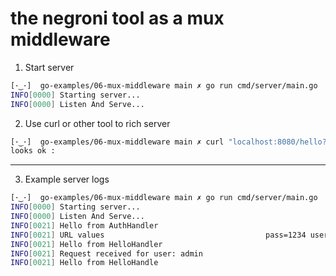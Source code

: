 # the negroni tool as a mux middleware

1. Start server
```bash
[･‿･]  go-examples/06-mux-middleware main ✗ go run cmd/server/main.go     23:03:52
INFO[0000] Starting server...
INFO[0000] Listen And Serve...
```

2. Use curl or other tool to rich server
```bash
[･‿･]  go-examples/06-mux-middleware main ✗ curl "localhost:8080/hello?pass=1234&user=admin"
looks ok :
```

---

3. Example server logs
```bash
[･‿･]  go-examples/06-mux-middleware main ✗ go run cmd/server/main.go     23:03:52
INFO[0000] Starting server...
INFO[0000] Listen And Serve...
INFO[0021] Hello from AuthHandler
INFO[0021] URL values                                    pass=1234 user=admin
INFO[0021] Hello from HelloHandler
INFO[0021] Request received for user: admin
INFO[0021] Hello from HelloHandle
```
